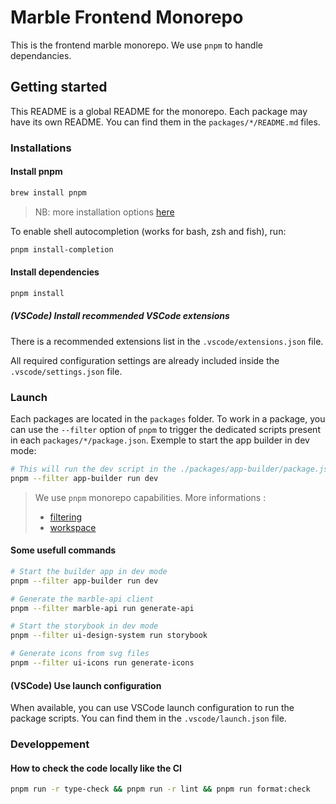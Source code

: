 # Marble Frontend Monorepo

This is the frontend marble monorepo. We use `pnpm` to handle dependancies.

## Getting started

This README is a global README for the monorepo. Each package may have its own README. You can find them in the `packages/*/README.md` files.

### Installations

#### Install pnpm

```bash
brew install pnpm
```

> NB: more installation options [here](https://pnpm.io/installation)

To enable shell autocompletion (works for bash, zsh and fish), run:

```bash
pnpm install-completion
```

#### Install dependencies

```bash
pnpm install
```

##### (VSCode) Install recommended VSCode extensions

There is a recommended extensions list in the `.vscode/extensions.json` file.

All required configuration settings are already included inside the `.vscode/settings.json` file.

### Launch

Each packages are located in the `packages` folder. To work in a package, you can use the `--filter` option of `pnpm` to trigger the dedicated scripts present in each `packages/*/package.json`. Exemple to start the app builder in dev mode:

```bash
# This will run the dev script in the ./packages/app-builder/package.json
pnpm --filter app-builder run dev
```

> We use `pnpm` monorepo capabilities. More informations :
>
> - [filtering](https://pnpm.io/filtering)
> - [workspace](https://pnpm.io/workspaces)

#### Some usefull commands

```bash
# Start the builder app in dev mode
pnpm --filter app-builder run dev

# Generate the marble-api client
pnpm --filter marble-api run generate-api

# Start the storybook in dev mode
pnpm --filter ui-design-system run storybook

# Generate icons from svg files
pnpm --filter ui-icons run generate-icons
```

#### (VSCode) Use launch configuration

When available, you can use VSCode launch configuration to run the package scripts. You can find them in the `.vscode/launch.json` file.

### Developpement

#### How to check the code locally like the CI

```bash
pnpm run -r type-check && pnpm run -r lint && pnpm run format:check
```
